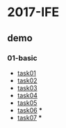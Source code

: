 # 2017-IFE
## demo
### 01-basic
* [task01](https://amynsmith.github.io/2017-IFE/001-html-structure.html)
* [task02](https://amynsmith.github.io/2017-IFE/002-css.html)
* [task03](https://amynsmith.github.io/2017-IFE/003-3cols.html)
* [task04](https://amynsmith.github.io/2017-IFE/004-aligningcorners.html)
* [task05](https://amynsmith.github.io/2017-IFE/005-cssmodified.html)
* [task06](https://amynsmith.github.io/2017-IFE/006-mocknewspaper.html) **\***
* [task07](https://amynsmith.github.io/2017-IFE/007-mocksite.html) **\***
